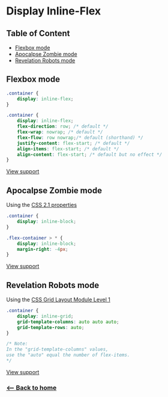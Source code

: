 # Display Inline-Flex

## Table of Content

- [Flexbox mode](#flexbox-mode)
- [Apocalpse Zombie mode](#apocalpse-zombie-mode)
- [Revelation Robots mode](#revelation-robots-mode)

## Flexbox mode
```css
.container {
	display: inline-flex;
}
```

```css
.container {
	display: inline-flex;
	flex-direction: row; /* default */
	flex-wrap: nowrap; /* default */
	flex-flow: row nowrap;/* default (shorthand) */
	justify-content: flex-start; /* default */
	align-items: flex-start; /* default */
	align-content: flex-start; /* default but no effect */
}
```

[View support](http://caniuse.com/#search=flexbox)

## Apocalpse Zombie mode

Using the [CSS 2.1 properties](http://www.w3.org/TR/CSS21/propidx.html)

```css
.container {
	display: inline-block;
}

.flex-container > * {
	display: inline-block;
	margin-right: -4px;
}
```

[View support](http://caniuse.com/#search=CSS%202.1%20properties)

## Revelation Robots mode

 Using the [CSS Grid Layout Module Level 1](http://www.w3.org/TR/2015/WD-css-grid-1-20150917/)

```css
.container {
	display: inline-grid;
	grid-template-columns: auto auto auto;
	grid-template-rows: auto;
}

/* Note:
In the "grid-template-columns" values,
use the "auto" equal the number of flex-items.
*/
```

[View support](http://caniuse.com/#search=CSS%20Grid%20Layout)

### [<-- Back to home](README.MD)
